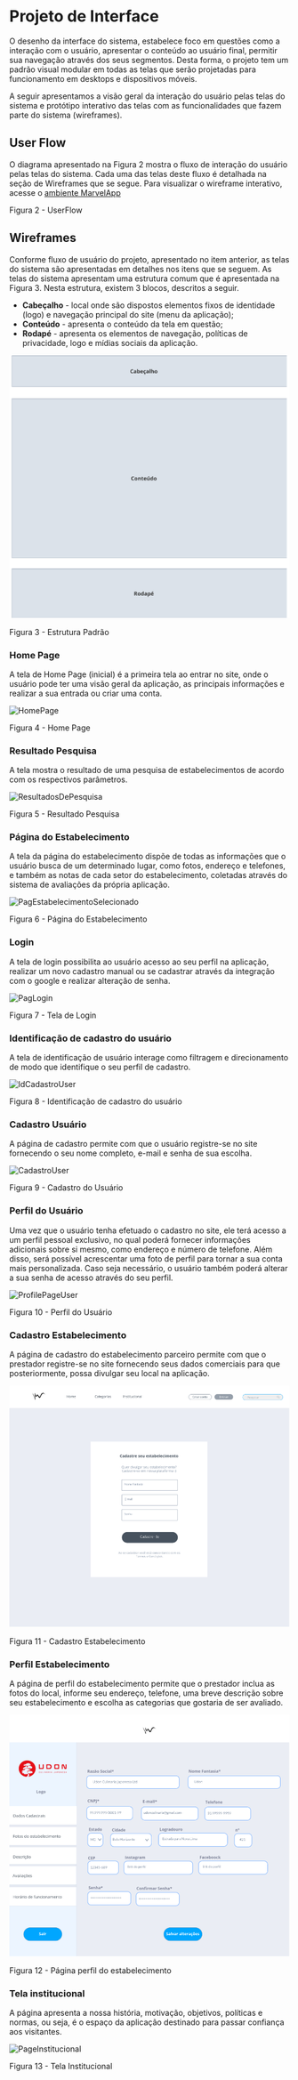 
# Projeto de Interface

O desenho da interface do sistema, estabelece foco em questões como a interação com o usuário, apresentar o conteúdo ao usuário final, permitir sua navegação através dos seus segmentos. Desta forma, o projeto tem um padrão visual modular em todas as telas que serão projetadas para funcionamento em desktops e dispositivos móveis.

A seguir apresentamos a visão geral da interação do usuário pelas telas do sistema e protótipo interativo das telas com as funcionalidades que fazem parte do sistema (wireframes).

## User Flow

O diagrama apresentado na Figura 2 mostra o fluxo de interação do usuário pelas telas do sistema. Cada uma das telas deste fluxo é detalhada na seção de Wireframes que se segue. Para visualizar o wireframe interativo, acesse o [ambiente MarvelApp](https://marvelapp.com/prototype/6aed7hi)



Figura 2 - UserFlow

## Wireframes

Conforme fluxo de usuário do projeto, apresentado no item anterior, as telas do sistema são apresentadas em detalhes nos itens que se seguem. 
As telas do sistema apresentam uma estrutura comum que é apresentada na Figura 3. Nesta estrutura, existem 3 blocos, descritos a seguir.
- **Cabeçalho** - local onde são dispostos elementos fixos de identidade (logo) e navegação principal do site (menu da aplicação);
- **Conteúdo** - apresenta o conteúdo da tela em questão;
- **Rodapé** - apresenta os elementos de navegação, políticas de privacidade, logo e mídias sociais da aplicação.

![EstruturaPadrao](img/estrutura.png)

Figura 3 - Estrutura Padrão

### Home Page

A tela de Home Page (inicial) é a primeira tela ao entrar no site, onde o usuário pode ter uma visão geral da aplicação, as principais informações e realizar a sua entrada ou criar uma conta.

![HomePage](https://user-images.githubusercontent.com/127361540/233861254-1756227e-f614-4b7c-a69d-d9da81d82c50.png)

Figura 4 - Home Page

### Resultado Pesquisa 

A tela mostra o resultado de uma pesquisa de estabelecimentos de acordo com os respectivos parâmetros.


![ResultadosDePesquisa](https://user-images.githubusercontent.com/127361540/233861295-811aefd2-7431-466b-82b8-212b6606dde0.png)

Figura 5 - Resultado Pesquisa

### Página do Estabelecimento 

A tela da página do estabelecimento dispõe de todas as informações que o usuário busca de um determinado lugar, como fotos, endereço e telefones, e também as notas de cada setor do estabelecimento, coletadas através do sistema de avaliações da própria aplicação.

![PagEstabelecimentoSelecionado](https://user-images.githubusercontent.com/127361540/233861354-001339f6-e4df-4745-9d9d-776ee9b72a0d.png)

Figura 6 - Página do Estabelecimento

### Login

A tela de login possibilita ao usuário acesso ao seu perfil na aplicação, realizar um novo cadastro manual ou se cadastrar através da integração com o google e realizar alteração de senha.

![PagLogin](https://user-images.githubusercontent.com/127361540/233861432-dbf944ec-74bc-4bba-bbae-d08a1bfb5a37.png)

Figura 7 - Tela de Login

### Identificação de cadastro do usuário

A tela de identificação de usuário interage como filtragem e direcionamento de modo que identifique o seu perfil de cadastro.

![IdCadastroUser](https://user-images.githubusercontent.com/127361540/233861492-477f6813-6186-4ba7-b35d-eec2997a25b4.png)

Figura 8 - Identificação de cadastro do usuário

### Cadastro Usuário

A página de cadastro permite com que o usuário registre-se no site fornecendo o seu nome completo, e-mail e senha de sua escolha.

![CadastroUser](https://user-images.githubusercontent.com/127361540/233861581-35134234-1e18-4b70-a34c-c8095afca00a.png)

Figura 9 - Cadastro do Usuário

### Perfil do Usuário

Uma vez que o usuário tenha efetuado o cadastro no site, ele terá acesso a um perfil pessoal exclusivo, no qual poderá fornecer informações adicionais sobre si mesmo, como endereço e número de telefone. Além disso, será possível acrescentar uma foto de perfil para tornar a sua conta mais personalizada. Caso seja necessário, o usuário também poderá alterar a sua senha de acesso através do seu perfil.

![ProfilePageUser](https://user-images.githubusercontent.com/127361540/233861616-77269641-cf1b-478b-99a4-d4b9a7181bd9.png)

Figura 10 - Perfil do Usuário

### Cadastro Estabelecimento

A página de cadastro do estabelecimento parceiro permite com que o prestador registre-se no site fornecendo seus dados comerciais para que posteriormente, possa divulgar seu local na aplicação.

![CadastroEstabelecimento](img/cadastro_estabelecimento_vs3.png)

Figura 11 - Cadastro Estabelecimento

### Perfil Estabelecimento

A página de perfil do estabelecimento permite que o prestador inclua as fotos do local, informe seu endereço, telefone, uma breve descrição sobre seu estabelecimento e escolha as categorias que gostaria de ser avaliado.

![PerfilEstabelecimneto](img/perfil_estabelecimento_vs2.png)

Figura 12 - Página perfil do estabelecimento

### Tela institucional

A página apresenta a nossa história, motivação, objetivos, políticas e normas, ou seja, é o espaço da aplicação destinado para passar confiança aos visitantes.

![PageInstitucional](https://user-images.githubusercontent.com/127361540/233861956-4dacbe5c-19b4-4337-a460-cd0b23fa95ec.png)

Figura 13 - Tela Institucional
